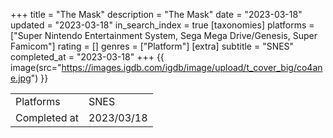 +++
title = "The Mask"
description = "The Mask"
date = "2023-03-18"
updated = "2023-03-18"
in_search_index = true
[taxonomies]
platforms = ["Super Nintendo Entertainment System, Sega Mega Drive/Genesis, Super Famicom"]
rating = []
genres = ["Platform"]
[extra]
subtitle = "SNES"
completed_at = "2023-03-18"
+++
{{ image(src="https://images.igdb.com/igdb/image/upload/t_cover_big/co4ane.jpg") }}

|              |            |
| ------------ | ---------- |
| Platforms    | SNES |
| Completed at | 2023/03/18 |

